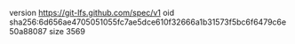 version https://git-lfs.github.com/spec/v1
oid sha256:6d656ae4705051055fc7ae5dce610f32666a1b31573f5bc6f6479c6e50a88087
size 3569
